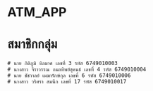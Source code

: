 # ATM_APP
# สมาชิกกลุ่ม
    # นาย กิติภูมิ บิลมาศ เลขที่ 3 รหัส 6749010003
    # นางสาว จิราวรรณ กมลทิพย์สุคนธ์ เลขที่ 4 รหัส 6749010004
    # นาย ชัชวาลย์ เมฆารักษ์กุล เลขที่ 6 รหัส 6749010006
    # นางสาว วริศรา สมนึก เลขที่ 17 รหัส 6749010017
